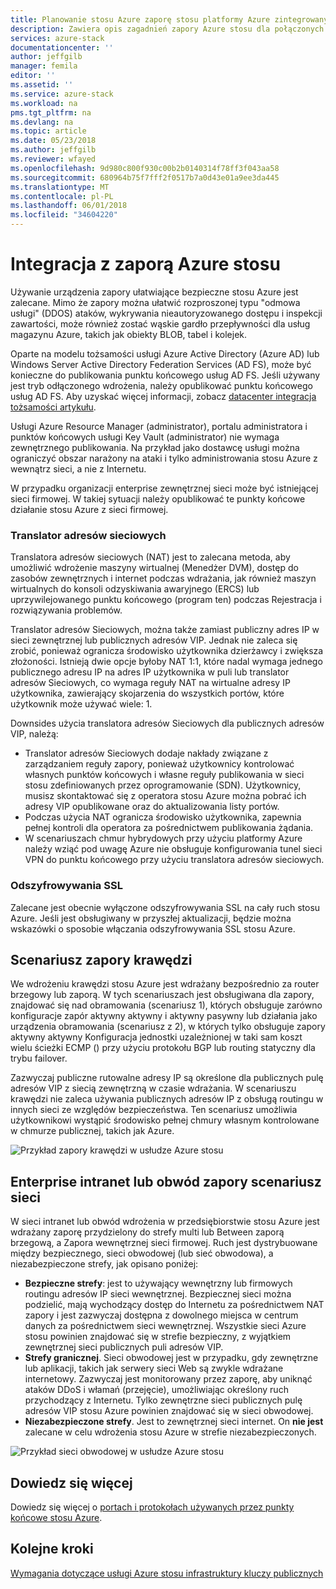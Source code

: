 ```yaml
---
title: Planowanie stosu Azure zaporę stosu platformy Azure zintegrowanych systemów | Dokumentacja firmy Microsoft
description: Zawiera opis zagadnień zapory Azure stosu dla połączonych Azure stosu Azure wdrożeniach z wieloma węzłami.
services: azure-stack
documentationcenter: ''
author: jeffgilb
manager: femila
editor: ''
ms.assetid: ''
ms.service: azure-stack
ms.workload: na
pms.tgt_pltfrm: na
ms.devlang: na
ms.topic: article
ms.date: 05/23/2018
ms.author: jeffgilb
ms.reviewer: wfayed
ms.openlocfilehash: 9d980c800f930c00b2b0140314f78ff3f043aa58
ms.sourcegitcommit: 680964b75f7fff2f0517b7a0d43e01a9ee3da445
ms.translationtype: MT
ms.contentlocale: pl-PL
ms.lasthandoff: 06/01/2018
ms.locfileid: "34604220"
---
```

# <a name="azure-stack-firewall-integration"></a>Integracja z zaporą Azure stosu
Używanie urządzenia zapory ułatwiające bezpieczne stosu Azure jest zalecane. Mimo że zapory można ułatwić rozproszonej typu "odmowa usługi" (DDOS) ataków, wykrywania nieautoryzowanego dostępu i inspekcji zawartości, może również zostać wąskie gardło przepływności dla usług magazynu Azure, takich jak obiekty BLOB, tabel i kolejek.

Oparte na modelu tożsamości usługi Azure Active Directory (Azure AD) lub Windows Server Active Directory Federation Services (AD FS), może być konieczne do publikowania punktu końcowego usług AD FS. Jeśli używany jest tryb odłączonego wdrożenia, należy opublikować punktu końcowego usług AD FS. Aby uzyskać więcej informacji, zobacz [datacenter integracja tożsamości artykułu](azure-stack-integrate-identity.md).

Usługi Azure Resource Manager (administrator), portalu administratora i punktów końcowych usługi Key Vault (administrator) nie wymaga zewnętrznego publikowania. Na przykład jako dostawcę usługi można ograniczyć obszar narażony na ataki i tylko administrowania stosu Azure z wewnątrz sieci, a nie z Internetu.

W przypadku organizacji enterprise zewnętrznej sieci może być istniejącej sieci firmowej. W takiej sytuacji należy opublikować te punkty końcowe działanie stosu Azure z sieci firmowej.

### <a name="network-address-translation"></a>Translator adresów sieciowych
Translatora adresów sieciowych (NAT) jest to zalecana metoda, aby umożliwić wdrożenie maszyny wirtualnej (Menedżer DVM), dostęp do zasobów zewnętrznych i internet podczas wdrażania, jak również maszyn wirtualnych do konsoli odzyskiwania awaryjnego (ERCS) lub uprzywilejowanego punktu końcowego (program ten) podczas Rejestracja i rozwiązywania problemów.

Translator adresów Sieciowych, można także zamiast publiczny adres IP w sieci zewnętrznej lub publicznych adresów VIP. Jednak nie zaleca się zrobić, ponieważ ogranicza środowisko użytkownika dzierżawcy i zwiększa złożoności. Istnieją dwie opcje byłoby NAT 1:1, które nadal wymaga jednego publicznego adresu IP na adres IP użytkownika w puli lub translator adresów Sieciowych, co wymaga reguły NAT na wirtualne adresy IP użytkownika, zawierający skojarzenia do wszystkich portów, które użytkownik może używać wiele: 1.

Downsides użycia translatora adresów Sieciowych dla publicznych adresów VIP, należą:
- Translator adresów Sieciowych dodaje nakłady związane z zarządzaniem reguły zapory, ponieważ użytkownicy kontrolować własnych punktów końcowych i własne reguły publikowania w sieci stosu zdefiniowanych przez oprogramowanie (SDN). Użytkownicy, musisz skontaktować się z operatora stosu Azure można pobrać ich adresy VIP opublikowane oraz do aktualizowania listy portów.
- Podczas użycia NAT ogranicza środowisko użytkownika, zapewnia pełnej kontroli dla operatora za pośrednictwem publikowania żądania.
- W scenariuszach chmur hybrydowych przy użyciu platformy Azure należy wziąć pod uwagę Azure nie obsługuje konfigurowania tunel sieci VPN do punktu końcowego przy użyciu translatora adresów sieciowych.

### <a name="ssl-decryption"></a>Odszyfrowywania SSL
Zalecane jest obecnie wyłączone odszyfrowywania SSL na cały ruch stosu Azure. Jeśli jest obsługiwany w przyszłej aktualizacji, będzie można wskazówki o sposobie włączania odszyfrowywania SSL stosu Azure.

## <a name="edge-firewall-scenario"></a>Scenariusz zapory krawędzi
We wdrożeniu krawędzi stosu Azure jest wdrażany bezpośrednio za router brzegowy lub zaporą. W tych scenariuszach jest obsługiwana dla zapory, znajdować się nad obramowania (scenariusz 1), których obsługuje zarówno konfiguracje zapór aktywny aktywny i aktywny pasywny lub działania jako urządzenia obramowania (scenariusz z 2), w których tylko obsługuje zapory aktywny aktywny Konfiguracja jednostki uzależnionej w taki sam koszt wielu ścieżki ECMP () przy użyciu protokołu BGP lub routing statyczny dla trybu failover.

Zazwyczaj publiczne rutowalne adresy IP są określone dla publicznych pulę adresów VIP z siecią zewnętrzną w czasie wdrażania. W scenariuszu krawędzi nie zaleca używania publicznych adresów IP z obsługą routingu w innych sieci ze względów bezpieczeństwa. Ten scenariusz umożliwia użytkownikowi wystąpić środowisko pełnej chmury własnym kontrolowane w chmurze publicznej, takich jak Azure.  

![Przykład zapory krawędzi w usłudze Azure stosu](.\media\azure-stack-firewall\firewallScenarios.png)

## <a name="enterprise-intranet-or-perimeter-network-firewall-scenario"></a>Enterprise intranet lub obwód zapory scenariusz sieci
W sieci intranet lub obwód wdrożenia w przedsiębiorstwie stosu Azure jest wdrażany zaporę przydzielony do strefy multi lub Between zaporą brzegową, a Zapora wewnętrznej sieci firmowej. Ruch jest dystrybuowane między bezpiecznego, sieci obwodowej (lub sieć obwodowa), a niezabezpieczone strefy, jak opisano poniżej:

- **Bezpieczne strefy**: jest to używający wewnętrzny lub firmowych routingu adresów IP sieci wewnętrznej. Bezpiecznej sieci można podzielić, mają wychodzący dostęp do Internetu za pośrednictwem NAT zapory i jest zazwyczaj dostępna z dowolnego miejsca w centrum danych za pośrednictwem sieci wewnętrznej. Wszystkie sieci Azure stosu powinien znajdować się w strefie bezpieczny, z wyjątkiem zewnętrznej sieci publicznych puli adresów VIP.
- **Strefy granicznej**. Sieci obwodowej jest w przypadku, gdy zewnętrzne lub aplikacji, takich jak serwery sieci Web są zwykle wdrażane internetowy. Zazwyczaj jest monitorowany przez zaporę, aby uniknąć ataków DDoS i włamań (przejęcie), umożliwiając określony ruch przychodzący z Internetu. Tylko zewnętrzne sieci publicznych pulę adresów VIP stosu Azure powinien znajdować się w sieci obwodowej.
- **Niezabezpieczone strefy**. Jest to zewnętrznej sieci internet. On **nie jest** zalecane w celu wdrożenia stosu Azure w strefie niezabezpieczonych.

![Przykład sieci obwodowej w usłudze Azure stosu](.\media\azure-stack-firewall\perimeter-network-scenario.png)

## <a name="learn-more"></a>Dowiedz się więcej
Dowiedz się więcej o [portach i protokołach używanych przez punkty końcowe stosu Azure](azure-stack-integrate-endpoints.md).

## <a name="next-steps"></a>Kolejne kroki
[Wymagania dotyczące usługi Azure stosu infrastruktury kluczy publicznych](azure-stack-pki-certs.md)


